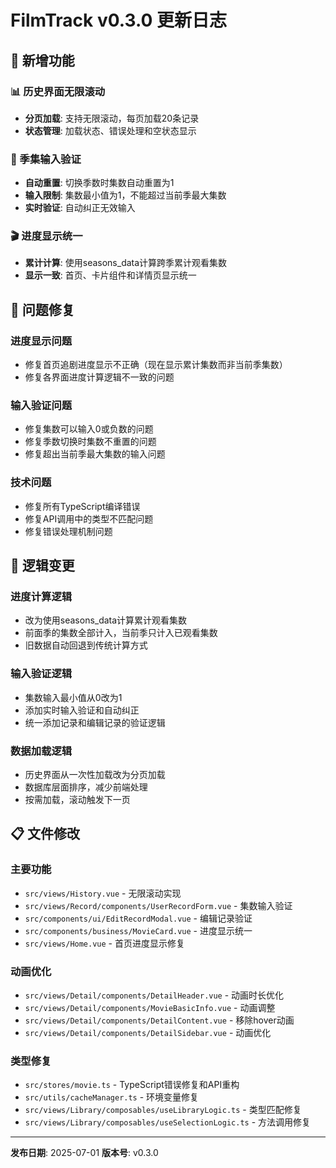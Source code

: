 # FilmTrack v0.3.0 更新日志

## 🎉 新增功能

### 📊 历史界面无限滚动
- **分页加载**: 支持无限滚动，每页加载20条记录
- **状态管理**: 加载状态、错误处理和空状态显示

### 🎯 季集输入验证
- **自动重置**: 切换季数时集数自动重置为1
- **输入限制**: 集数最小值为1，不能超过当前季最大集数
- **实时验证**: 自动纠正无效输入

### 🎬 进度显示统一
- **累计计算**: 使用seasons_data计算跨季累计观看集数
- **显示一致**: 首页、卡片组件和详情页显示统一

## 🐛 问题修复

### 进度显示问题
- 修复首页追剧进度显示不正确（现在显示累计集数而非当前季集数）
- 修复各界面进度计算逻辑不一致的问题

### 输入验证问题
- 修复集数可以输入0或负数的问题
- 修复季数切换时集数不重置的问题
- 修复超出当前季最大集数的输入问题

### 技术问题
- 修复所有TypeScript编译错误
- 修复API调用中的类型不匹配问题
- 修复错误处理机制问题

## 🔧 逻辑变更

### 进度计算逻辑
- 改为使用seasons_data计算累计观看集数
- 前面季的集数全部计入，当前季只计入已观看集数
- 旧数据自动回退到传统计算方式

### 输入验证逻辑
- 集数输入最小值从0改为1
- 添加实时输入验证和自动纠正
- 统一添加记录和编辑记录的验证逻辑

### 数据加载逻辑
- 历史界面从一次性加载改为分页加载
- 数据库层面排序，减少前端处理
- 按需加载，滚动触发下一页

## 📋 文件修改

### 主要功能
- `src/views/History.vue` - 无限滚动实现
- `src/views/Record/components/UserRecordForm.vue` - 集数输入验证
- `src/components/ui/EditRecordModal.vue` - 编辑记录验证
- `src/components/business/MovieCard.vue` - 进度显示统一
- `src/views/Home.vue` - 首页进度显示修复

### 动画优化
- `src/views/Detail/components/DetailHeader.vue` - 动画时长优化
- `src/views/Detail/components/MovieBasicInfo.vue` - 动画调整
- `src/views/Detail/components/DetailContent.vue` - 移除hover动画
- `src/views/Detail/components/DetailSidebar.vue` - 动画优化

### 类型修复
- `src/stores/movie.ts` - TypeScript错误修复和API重构
- `src/utils/cacheManager.ts` - 环境变量修复
- `src/views/Library/composables/useLibraryLogic.ts` - 类型匹配修复
- `src/views/Library/composables/useSelectionLogic.ts` - 方法调用修复

---

**发布日期**: 2025-07-01
**版本号**: v0.3.0
